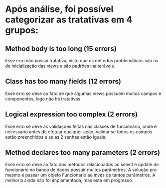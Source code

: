 # Após análise, foi possível categorizar as tratativas em 4 grupos:

## Method body is too long (15 errors)
Esse erro não possui tratativa, visto que os métodos problemáticos são os de inicialização das views e são padrões inalteráveis.

## Class has too many fields (12 errors)
Esse erro se deve ao fato de que algumas views possuem muitos campos e componentes, logo não há tratativas.

## Logical expression too complex (2 errors)
Esse erro se deve as validações feitas nas classes de funcionário, onde é necessário antes de efetuar qualquer ação, validar se todos os campos estão preenchidos e se as 2 senhas estão iguais.

## Method declares too many parameters (2 errors)
Esse erro se deve ao fato dos métodos relacionados ao select e update de funcionário no banco de dados possuir muitos parâmetros. A solução pro mesmo é passar um objeto Funcionario ao invés de tantos parâmetros. A melhoria ainda não foi implementada, mas está em progresso.
